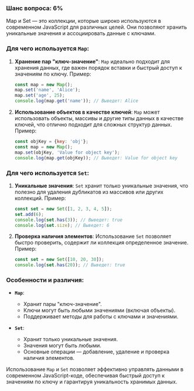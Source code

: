 ### Шанс вопроса: 6%

Map и Set — это коллекции, которые широко используются в современном JavaScript для различных целей. Они позволяют хранить уникальные значения и ассоциировать данные с ключами.

### Для чего используется `Map`:
1. **Хранение пар "ключ-значение"**: `Map` идеально подходит для хранения данных, где важен порядок вставки и быстрый доступ к значениям по ключу. Пример:
   ```javascript
   const map = new Map();
   map.set('name', 'Alice');
   map.set('age', 25);
   console.log(map.get('name')); // Выведет: Alice
   ```

2. **Использование объектов в качестве ключей**: `Map` может использовать объекты, массивы и другие типы данных в качестве ключей, что отлично подходит для сложных структур данных. Пример:
   ```javascript
   const objKey = {key: 'obj'};
   const map = new Map();
   map.set(objKey, 'Value for object key');
   console.log(map.get(objKey)); // Выведет: Value for object key
   ```

### Для чего используется `Set`:
1. **Уникальные значения**: `Set` хранит только уникальные значения, что полезно для удаления дубликатов из массивов или других коллекций. Пример:
   ```javascript
   const set = new Set([1, 2, 3, 4, 5]);
   set.add(6);
   console.log(set.has(3)); // Выведет: true
   console.log(set.size); // Выведет: 6
   ```

2. **Проверка наличия элементов**: Использование `Set` позволяет быстро проверить, содержит ли коллекция определенное значение. Пример:
   ```javascript
   const set = new Set([10, 20, 30]);
   console.log(set.has(20)); // Выведет: true
   ```

### Особенности и различия:
- **`Map`**:
  - Хранит пары "ключ-значение".
  - Ключи могут быть любыми значениями (включая объекты).
  - Поддерживает методы для работы с ключами и значениями.

- **`Set`**:
  - Хранит только уникальные значения.
  - Значения могут быть любыми.
  - Основные операции — добавление, удаление и проверка наличия элементов.

Использование `Map` и `Set` позволяет эффективно управлять данными в современном JavaScript-коде, обеспечивая быстрый доступ к значениям по ключу и гарантируя уникальность хранимых данных.
